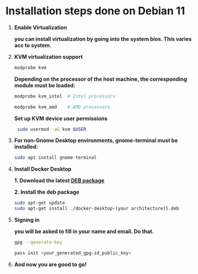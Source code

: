 # Installation steps done on Debian 11

1. **Enable Virtualization**

   **you can install virtualization by going into the system bios. This varies acc to system.**

2. **KVM virtualization support**

   ```bash
   modprobe kvm
   ```

    **Depending on the processor of the host machine, the corresponding module must be loaded:**

    ```bash
    modprobe kvm_intel  # Intel processors
    ```

    ```bash
    modprobe kvm_amd    # AMD processors
    ```

    **Set up KVM device user permissions**
    ```bash
     sudo usermod -aG kvm $USER

    ```

3. **For non-Gnome Desktop environments, gnome-terminal must be installed:**

     ```bash
     sudo apt install gnome-terminal
     ```

4. **Install Docker Desktop**

    **1. Download the latest [DEB package](https://desktop.docker.com/linux/main/amd64/docker-desktop-amd64.deb?utm_source=docker&utm_medium=webreferral&utm_campaign=docs-driven-download-linux-amd64)**

    **2. Install the deb package**

    ```bash
    sudo apt-get update
    sudo apt-get install ./docker-desktop-(your architecture)).deb
    ```

5. **Signing in**

    **you will be asked to fill in your name and email. Do that.**

    ```bash
    gpg --generate-key
    ```

     ```bash
     pass init <your_generated_gpg-id_public_key>
     ```

6. **And now you are good to go!**
